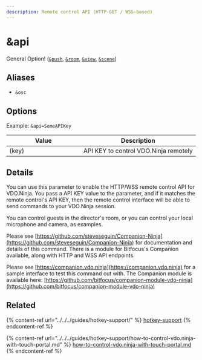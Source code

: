 ```yaml
---
description: Remote control API (HTTP-GET / WSS-based)
---
```


# \&api

General Option! ([`&push`](../../../source-settings/push.md), [`&room`](../../../general-settings/room.md), [`&view`](../../view-parameters/view.md), [`&scene`](../../view-parameters/scene.md))

## Aliases

* `&osc`

## Options

Example: `&api=SomeAPIKey`

<table><thead><tr><th width="180">Value</th><th>Description</th></tr></thead><tbody><tr><td>(key)</td><td>API KEY to control VDO.Ninja remotely</td></tr></tbody></table>

## Details

You can use this parameter to enable the HTTP/WSS remote control API for VDO.Ninja. You pass a API KEY value to the parameter, and if it matches the remote control's API KEY, then the remote control interface will be able to send commands to your VDO.Ninja session.

You can control guests in the director's room, or you can control your local microphone and camera, as examples.

Please see [https://github.com/steveseguin/Companion-Ninja](https://github.com/steveseguin/Companion-Ninja) for documentation and details of this command. There is a module for Bitfocus's Companion available, along with HTTP and WSS API endpoints.

Please see [https://companion.vdo.ninja](https://companion.vdo.ninja) for a sample interface to test this command out with. The Companion module is available here: [https://github.com/bitfocus/companion-module-vdo-ninja](https://github.com/bitfocus/companion-module-vdo-ninja)

## Related

{% content-ref url="../../../guides/hotkey-support/" %}
[hotkey-support](../../../guides/hotkey-support/)
{% endcontent-ref %}

{% content-ref url="../../../guides/hotkey-support/how-to-control-vdo.ninja-with-touch-portal.md" %}
[how-to-control-vdo.ninja-with-touch-portal.md](../../../guides/hotkey-support/how-to-control-vdo.ninja-with-touch-portal.md)
{% endcontent-ref %}
